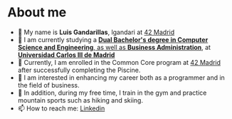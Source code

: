 # About me

- 👋 My name is **Luis Gandarillas**, lgandari at [42 Madrid](https://www.42madrid.com)
- 🔭 I am currently studying a [**Dual Bachelor's degree in Computer Science and Engineering**, as well as **Business Administration**](https://www.uc3m.es/doble-grado/informatica-ade), at [**Universidad Carlos III de Madrid**](https://www.uc3m.es/inicio)
- 🌱 Currently, I am enrolled in the Common Core program at [42 Madrid](https://www.42madrid.com) after successfully completing the Piscine.
- 🚀 I am interested in enhancing my career both as a programmer and in the field of business.
- 💬 In addition, during my free time, I train in the gym and practice mountain sports such as hiking and skiing.
- 📫 How to reach me: [Linkedin](www.linkedin.com/in/luis-gandarillas)
